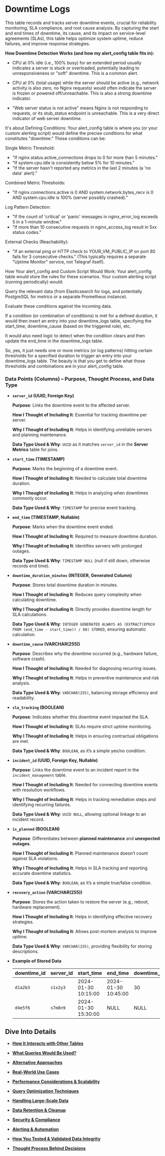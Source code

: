 # Downtime Logs

This table records and tracks server downtime events, crucial for reliability monitoring, SLA compliance, and root cause analysis. By capturing the start and end times of downtime, its cause, and its impact on service-level agreements (SLAs), this table helps optimize system uptime, reduce failures, and improve response strategies.
<!----------------------------------------------------------------------------------------------->
<!----------------------------------------------------------------------------------------------->
**How Downtime Detection Works (and how my alert_config table fits in):**

- CPU at 0% idle (i.e., 100% busy) for an extended period usually indicates a server is stuck or overloaded, potentially leading to unresponsiveness or "soft" downtime. This is a common alert.

- CPU at 0% (total usage) while the server should be active (e.g., network activity is also zero, no Nginx requests) would often indicate the server is frozen or powered off/unreachable. This is also a strong downtime indicator.

- "Web server status is not active" means Nginx is not responding to requests, or its stub_status endpoint is unreachable. This is a very direct indicator of web server downtime.

It's about Defining Conditions:
Your alert_config table is where you (or your custom alerting script) would define the precise conditions for what constitutes "downtime." These conditions can be:

Single Metric Threshold:
- "If nginx.status.active_connections drops to 0 for more than 5 minutes."
- "If system.cpu.idle is consistently below 5% for 10 minutes."
- "If the server hasn't reported any metrics in the last 2 minutes (a 'no data' alert)."

Combined Metric Thresholds:
- "If nginx.connections.active is 0 AND system.network.bytes_recv is 0 AND system.cpu.idle is 100% (server possibly crashed)."

Log Pattern Detection:
- "If the count of 'critical' or 'panic' messages in nginx_error_log exceeds 5 in a 1-minute window."
- "If more than 10 consecutive requests in nginx_access_log result in 5xx status codes."

External Checks (Reachability):
- "If an external ping or HTTP check to YOUR_VM_PUBLIC_IP on port 80 fails for 3 consecutive checks." (This typically requires a separate "Uptime Monitor" service, not Telegraf itself).

How Your alert_config and Custom Script Would Work:
Your alert_config table would store the rules for these scenarios. Your custom alerting script (running periodically) would:

Query the relevant data (from Elasticsearch for logs, and potentially PostgreSQL for metrics or a separate Prometheus instance).

Evaluate these conditions against the incoming data.

If a condition (or combination of conditions) is met for a defined duration, it would then insert an entry into your downtime_logs table, specifying the start_time, downtime_cause (based on the triggered rule), etc.

It would also need logic to detect when the condition clears and then update the end_time in the downtime_logs table.

So, yes, it just needs one or more metrics (or log patterns) hitting certain thresholds for a specified duration to trigger an entry into your downtime_logs table. The beauty is that you get to define what those thresholds and combinations are in your alert_config table.
<!----------------------------------------------------------------------------------------------->
<!----------------------------------------------------------------------------------------------->
### **Data Points (Columns) – Purpose, Thought Process, and Data Type**

- **`server_id` (UUID, Foreign Key)**
    
    **Purpose**: Links the downtime event to the affected server.
    
    **How I Thought of Including It**: Essential for tracking downtime per server.
    
    **Why I Thought of Including It**: Helps in identifying unreliable servers and planning maintenance.
    
    **Data Type Used & Why**: `UUID` as it matches `server_id` in the **Server Metrics** table for joins.
    
- **`start_time` (TIMESTAMP)**
    
    **Purpose**: Marks the beginning of a downtime event.
    
    **How I Thought of Including It**: Needed to calculate total downtime duration.
    
    **Why I Thought of Including It**: Helps in analyzing when downtimes commonly occur.
    
    **Data Type Used & Why**: `TIMESTAMP` for precise event tracking.
    
- **`end_time` (TIMESTAMP, Nullable)**
    
    **Purpose**: Marks when the downtime event ended.
    
    **How I Thought of Including It**: Required to measure downtime duration.
    
    **Why I Thought of Including It**: Identifies servers with prolonged outages.
    
    **Data Type Used & Why**: `TIMESTAMP NULL` (null if still down, otherwise records end time).
    
- **`downtime_duration_minutes` (INTEGER, Generated Column)**
    
    **Purpose**: Stores total downtime duration in minutes.
    
    **How I Thought of Including It**: Reduces query complexity when calculating downtime.
    
    **Why I Thought of Including It**: Directly provides downtime length for SLA calculations.
    
    **Data Type Used & Why**: `INTEGER GENERATED ALWAYS AS (EXTRACT(EPOCH FROM (end_time - start_time)) / 60) STORED`, ensuring automatic calculation.
    
- **`downtime_cause` (VARCHAR(255))**
    
    **Purpose**: Describes why the downtime occurred (e.g., hardware failure, software crash).
    
    **How I Thought of Including It**: Needed for diagnosing recurring issues.
    
    **Why I Thought of Including It**: Helps in preventive maintenance and risk analysis.
    
    **Data Type Used & Why**: `VARCHAR(255)`, balancing storage efficiency and readability.
    
- **`sla_tracking` (BOOLEAN)**
    
    **Purpose**: Indicates whether this downtime event impacted the SLA.
    
    **How I Thought of Including It**: SLAs require strict uptime monitoring.
    
    **Why I Thought of Including It**: Helps in ensuring contractual obligations are met.
    
    **Data Type Used & Why**: `BOOLEAN`, as it’s a simple yes/no condition.
    
- **`incident_id` (UUID, Foreign Key, Nullable)**
    
    **Purpose**: Links the downtime event to an incident report in the `incident_management` table.
    
    **How I Thought of Including It**: Needed for connecting downtime events with resolution workflows.
    
    **Why I Thought of Including It**: Helps in tracking remediation steps and identifying recurring failures.
    
    **Data Type Used & Why**: `UUID NULL`, allowing optional linkage to an incident record.
    
- **`is_planned` (BOOLEAN)**
    
    **Purpose**: Differentiates between **planned maintenance** and **unexpected outages**.
    
    **How I Thought of Including It**: Planned maintenance doesn’t count against SLA violations.
    
    **Why I Thought of Including It**: Helps in SLA tracking and reporting accurate downtime statistics.
    
    **Data Type Used & Why**: `BOOLEAN`, as it’s a simple true/false condition.
    
- **`recovery_action` (VARCHAR(255))**
    
    **Purpose**: Stores the action taken to restore the server (e.g., reboot, hardware replacement).
    
    **How I Thought of Including It**: Helps in identifying effective recovery strategies.
    
    **Why I Thought of Including It**: Allows post-mortem analysis to improve uptime.
    
    **Data Type Used & Why**: `VARCHAR(255)`, providing flexibility for storing descriptions.
    
- **Example of Stored Data**
    
    | downtime_id | server_id | start_time | end_time | downtime_duration_minutes | downtime_cause | sla_tracking |
    | --- | --- | --- | --- | --- | --- | --- |
    | `d1a2b3` | `s1x2y3` | 2024-01-30 10:15:00 | 2024-01-30 10:45:00 | 30 | "Power failure" | TRUE |
    | `d4e5f6` | `s7m8n9` | 2024-01-30 15:30:00 | NULL | NULL | "Database crash" | FALSE |

## Dive Into Details
 - [**How It Interacts with Other Tables**](How%20It%20Interacts%20with%20Other%20Tables.md)

 - [**What Queries Would Be Used?**](What%20Queries%20Would%20Be%20Used.md)

 - [**Alternative Approaches**](Alternative%20Approaches.md)

 - [**Real-World Use Cases**](Real-World%20Use%20Cases.md)

 - [**Performance Considerations & Scalability**](Performance%20Considerations%20&%20Scalability.md)

 - [**Query Optimization Techniques**](Query%20Optimization%20Techniques.md)

 - [**Handling Large-Scale Data**](Handling%20Large-Scale%20Data.md)

 - [**Data Retention & Cleanup**](Data%20Retention%20&%20Cleanup.md)

 - [**Security & Compliance**](Security%20&%20Compliance.md)

 - [**Alerting & Automation**](Alerting%20&%20Automation.md)

 - [**How You Tested & Validated Data Integrity**](How%20You%20Tested%20&%20Validated%20Data%20Integrity.md)

 - [**Thought Process Behind Decisions**](Thought%20Process%20Behind%20Decisions.md)
